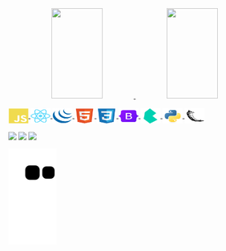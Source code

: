 <div align="center">
    <a href="https://github.com/Munaro">
    <img height="180em" width="45%" src="https://github-readme-stats.vercel.app/api?username=Munaro&show_icons=true&theme=dracula&include_all_commits=true&count_private=true"/>
    <img height="180em" width="45%" src="https://github-readme-stats.vercel.app/api/top-langs/?username=Munaro&layout=compact&langs_count=7&theme=dracula"/>
  </div>
  <div style="display: inline_block"><br>
    <img align="center" alt="Munaro-Js" height="30" width="40" src="https://raw.githubusercontent.com/devicons/devicon/master/icons/javascript/javascript-plain.svg">  
    <img align="center" alt="Munaro-React" height="30" width="40" src="https://raw.githubusercontent.com/devicons/devicon/master/icons/react/react-original.svg">
    <img align="center" alt="Munaro-Jquery" height="30" width="40" src="https://raw.githubusercontent.com/devicons/devicon/master/icons/jquery/jquery-original.svg">  
    <img align="center" alt="Munaro-HTML" height="30" width="40" src="https://raw.githubusercontent.com/devicons/devicon/master/icons/html5/html5-original.svg">
    <img align="center" alt="Munaro-CSS" height="30" width="40" src="https://raw.githubusercontent.com/devicons/devicon/master/icons/css3/css3-original.svg">
    <img align="center" alt="Munaro-Bootstrap" height="30" width="40" src="https://raw.githubusercontent.com/devicons/devicon/master/icons/bootstrap/bootstrap-original.svg">
    <img align="center" alt="Munaro-Bulma" height="30" width="40" src="https://raw.githubusercontent.com/devicons/devicon/master/icons/bulma/bulma-plain.svg">      
    <img align="center" alt="Munaro-Python" height="30" width="40" src="https://raw.githubusercontent.com/devicons/devicon/master/icons/python/python-original.svg">   
    <img align="center" alt="Munaro-Flask" height="30" width="40" src="https://raw.githubusercontent.com/devicons/devicon/master/icons/flask/flask-original.svg">     
  </div>
    <br>   
  <div>   
    <a href="https://instagram.com/munaro_lucas" target="_blank"><img src="https://img.shields.io/badge/-Instagram-%23E4405F?style=for-the-badge&logo=instagram&logoColor=white" target="_blank"></a> 	 
    <a href = "mailto:contatoMunaro@gmail.com"><img src="https://img.shields.io/badge/-Gmail-%23333?style=for-the-badge&logo=gmail&logoColor=white" target="_blank"></a>
    <a href="https://www.linkedin.com/in/lucas-munaro-388332172/" target="_blank"><img src="https://img.shields.io/badge/-LinkedIn-%230077B5?style=for-the-badge&logo=linkedin&logoColor=white" target="_blank"></a> 
   
 ![Snake animation](https://github.com/Munaro/Munaro/blob/output/github-contribution-grid-snake.svg)
   
  </div>
